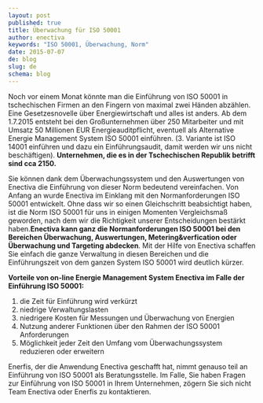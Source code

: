 ```yaml
---
layout: post
published: true
title: Überwachung für ISO 50001
author: enectiva
keywords: "ISO 50001, Überwachung, Norm"
date: 2015-07-07
de: blog
slug: de
schema: blog
---
```



Noch vor einem Monat könnte man die Einführung von ISO 50001 in tschechischen Firmen an den Fingern von maximal zwei Händen abzählen. Eine Gesetzesnovelle über Energiewirtschaft und alles ist anders. Ab dem 1.7.2015 entsteht bei den Großunternehmen über 250 Mitarbeiter und mit Umsatz 50 Millionen EUR Energieauditpflicht, eventuell als Alternative Energie Management System ISO 50001 einführen. (3. Variante ist ISO 14001 einführen und dazu ein Einführungsaudit, damit werden wir uns nicht beschäftigen). **Unternehmen, die es in der Tschechischen Republik betrifft sind cca 2150.**

Sie können dank dem Überwachungssystem und den Auswertungen von Enectiva die Einführung von dieser Norm bedeutend vereinfachen. Von Anfang an wurde Enectiva im Einklang mit den Normanforderungen ISO 50001 entwickelt. Ohne dass wir so einen Gleichschritt beabsichtigt haben, ist die Norm ISO 50001 für uns in einigen Momenten Vergleichsmaß geworden, nach dem wir die Richtigkeit unserer Entscheidungen bestärkt haben.**Enectiva kann ganz die Normanforderungen ISO 50001 bei den Bereichen Überwachung, Auswertungen, Metering&verfication oder Überwachung und Targeting abdecken**. Mit der Hilfe von Enectiva schaffen Sie einfach die ganze Verwaltung in diesen Bereichen und die Einführungszeit von dem ganzen System ISO 50001 wird deutlich kürzer.

**Vorteile von on-line Energie Management System Enectiva im Falle der Einführung ISO 50001:**

1. die Zeit für Einführung wird verkürzt
2. niedrige Verwaltungslasten
3. niedrigere Kosten für Messungen und Überwachung von Energien
4. Nutzung anderer Funktionen über den Rahmen der ISO 50001 Anforderungen
5. Möglichkeit jeder Zeit den Umfang vom Überwachungssystem reduzieren oder erweitern

Enerfis, der die Anwendung Enectiva geschafft hat, nimmt genauso teil an Einführung von ISO 50001 als Beratungsstelle. Im Falle, Sie haben Fragen zur Einführung von ISO 50001 in Ihrem Unternehmen, zögern Sie sich nicht Team Enectiva oder Enerfis zu kontaktieren.
